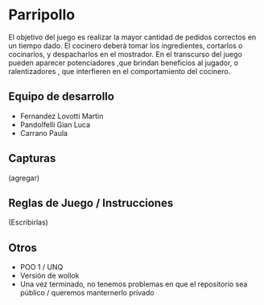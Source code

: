 # Parripollo 

El objetivo del juego es realizar la mayor cantidad de pedidos correctos en un tiempo dado. El cocinero deberá tomar los ingredientes, cortarlos o cocinarlos, y despacharlos en el mostrador.
En el transcurso del juego pueden aparecer potenciadores ,que brindan beneficios al jugador, o ralentizadores , que interfieren en el comportamiento del cocinero.  

## Equipo de desarrollo

- Fernandez Lovotti Martin
- Pandolfelli Gian Luca
- Carrano Paula

## Capturas

(agregar)

## Reglas de Juego / Instrucciones

(Escribirlas)


## Otros

- POO 1 / UNQ
- Versión de wollok
- Una vez terminado, no tenemos problemas en que el repositorio sea público / queremos manternerlo privado
